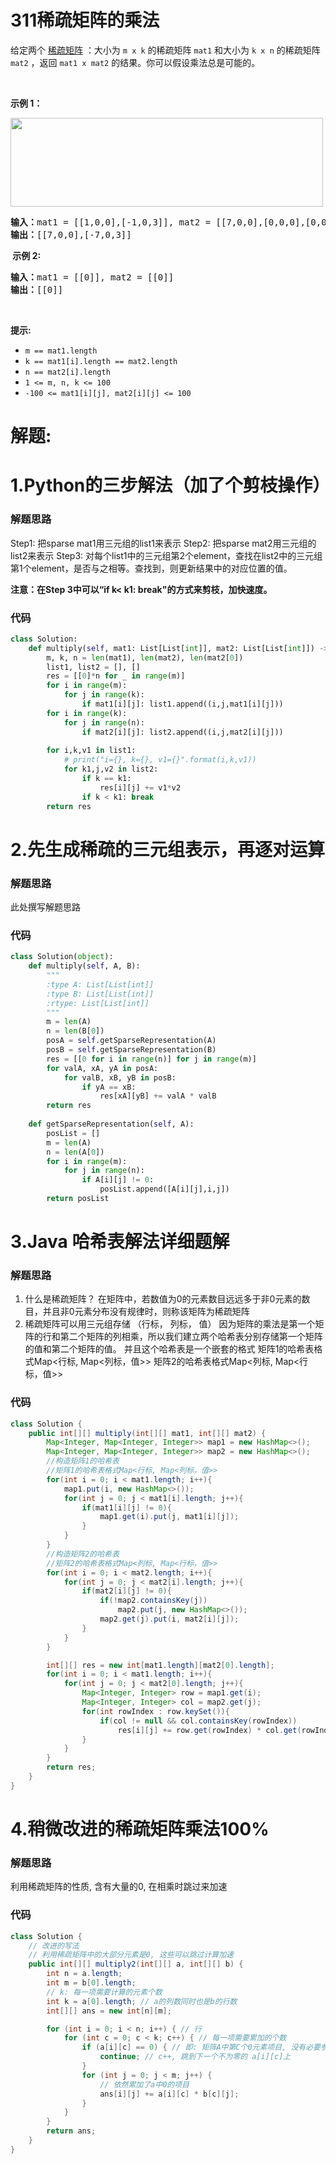 # 311稀疏矩阵的乘法
<p>给定两个&nbsp;<a href="https://baike.baidu.com/item/%E7%A8%80%E7%96%8F%E7%9F%A9%E9%98%B5" target="_blank">稀疏矩阵</a>&nbsp;：大小为 <code>m x k</code> 的稀疏矩阵 <code>mat1</code> 和大小为 <code>k x n</code> 的稀疏矩阵 <code>mat2</code> ，返回 <code>mat1 x mat2</code> 的结果。你可以假设乘法总是可能的。</p>

<p>&nbsp;</p>

<p><strong>示例 1：</strong></p>

<p><img src="https://assets.leetcode.com/uploads/2021/03/12/mult-grid.jpg" style="height: 142px; width: 500px;" /></p>

<pre>
<strong>输入：</strong>mat1 = [[1,0,0],[-1,0,3]], mat2 = [[7,0,0],[0,0,0],[0,0,1]]
<strong>输出：</strong>[[7,0,0],[-7,0,3]]
</pre>

<p><strong>&nbsp;示例 2:</strong></p>

<pre>
<b>输入：</b>mat1 = [[0]], mat2 = [[0]]
<b>输出：</b>[[0]]
</pre>

<p>&nbsp;</p>

<p><strong>提示:</strong></p>

<ul>
	<li><code>m == mat1.length</code></li>
	<li><code>k == mat1[i].length == mat2.length</code></li>
	<li><code>n == mat2[i].length</code></li>
	<li><code>1 &lt;= m, n, k &lt;= 100</code></li>
	<li><code>-100 &lt;= mat1[i][j], mat2[i][j] &lt;= 100</code></li>
</ul>
































# 解题:
# 1.Python的三步解法（加了个剪枝操作）
### 解题思路
Step1: 把sparse mat1用三元组的list1来表示
Step2: 把sparse mat2用三元组的list2来表示
Step3: 对每个list1中的三元组第2个element，查找在list2中的三元组第1个element，是否与之相等。查找到，则更新结果中的对应位置的值。

**注意：在Step 3中可以“if k< k1: break"的方式来剪枝，加快速度。**

### 代码
```python
class Solution:
    def multiply(self, mat1: List[List[int]], mat2: List[List[int]]) -> List[List[int]]:
        m, k, n = len(mat1), len(mat2), len(mat2[0])
        list1, list2 = [], []
        res = [[0]*n for _ in range(m)]
        for i in range(m):
            for j in range(k):
                if mat1[i][j]: list1.append((i,j,mat1[i][j]))
        for i in range(k):
            for j in range(n):
                if mat2[i][j]: list2.append((i,j,mat2[i][j]))
        
        for i,k,v1 in list1:
            # print("i={}, k={}, v1={}".format(i,k,v1))
            for k1,j,v2 in list2:
                if k == k1:
                    res[i][j] += v1*v2
                if k < k1: break
        return res
```

# 2.先生成稀疏的三元组表示，再逐对运算
### 解题思路
此处撰写解题思路

### 代码

```python
class Solution(object):
    def multiply(self, A, B):
        """
        :type A: List[List[int]]
        :type B: List[List[int]]
        :rtype: List[List[int]]
        """
        m = len(A)
        n = len(B[0])
        posA = self.getSparseRepresentation(A)
        posB = self.getSparseRepresentation(B)
        res = [[0 for i in range(n)] for j in range(m)]
        for valA, xA, yA in posA:
            for valB, xB, yB in posB:
                if yA == xB:
                    res[xA][yB] += valA * valB
        return res
    
    def getSparseRepresentation(self, A):
        posList = []
        m = len(A)
        n = len(A[0])
        for i in range(m):
            for j in range(n):
                if A[i][j] != 0:
                    posList.append([A[i][j],i,j])
        return posList
```
# 3.Java 哈希表解法详细题解
### 解题思路
1. 什么是稀疏矩阵？
   在矩阵中，若数值为0的元素数目远远多于非0元素的数目，并且非0元素分布没有规律时，则称该矩阵为稀疏矩阵
2. 稀疏矩阵可以用三元组存储 （行标， 列标， 值）
   因为矩阵的乘法是第一个矩阵的行和第二个矩阵的列相乘，所以我们建立两个哈希表分别存储第一个矩阵的值和第二个矩阵的值。
   并且这个哈希表是一个嵌套的格式
   矩阵1的哈希表格式Map<行标, Map<列标，值>>
   矩阵2的哈希表格式Map<列标, Map<行标，值>> 

### 代码

```java
class Solution {
    public int[][] multiply(int[][] mat1, int[][] mat2) {
        Map<Integer, Map<Integer, Integer>> map1 = new HashMap<>();
        Map<Integer, Map<Integer, Integer>> map2 = new HashMap<>();
        //构造矩阵1的哈希表        
        //矩阵1的哈希表格式Map<行标, Map<列标，值>>
        for(int i = 0; i < mat1.length; i++){
            map1.put(i, new HashMap<>());
            for(int j = 0; j < mat1[i].length; j++){
                if(mat1[i][j] != 0){
                    map1.get(i).put(j, mat1[i][j]);
                }
            }
        }
        //构造矩阵2的哈希表        
        //矩阵2的哈希表格式Map<列标, Map<行标，值>> 
        for(int i = 0; i < mat2.length; i++){
            for(int j = 0; j < mat2[i].length; j++){
                if(mat2[i][j] != 0){
                    if(!map2.containsKey(j))
                        map2.put(j, new HashMap<>());
                    map2.get(j).put(i, mat2[i][j]);
                }
            }
        }

        int[][] res = new int[mat1.length][mat2[0].length];
        for(int i = 0; i < mat1.length; i++){
            for(int j = 0; j < mat2[0].length; j++){
                Map<Integer, Integer> row = map1.get(i);
                Map<Integer, Integer> col = map2.get(j);
                for(int rowIndex : row.keySet()){
                    if(col != null && col.containsKey(rowIndex))
                        res[i][j] += row.get(rowIndex) * col.get(rowIndex);
                }
            }
        }
        return res;
    }
}
```
# 4.稍微改进的稀疏矩阵乘法100%
### 解题思路
利用稀疏矩阵的性质, 含有大量的0, 在相乘时跳过来加速

### 代码

```java
class Solution {
    // 改进的写法
    // 利用稀疏矩阵中的大部分元素是0, 这些可以跳过计算加速
    public int[][] multiply2(int[][] a, int[][] b) {
        int n = a.length;
        int m = b[0].length;
        // k: 每一项需要计算的元素个数
        int k = a[0].length; // a的列数同时也是b的行数
        int[][] ans = new int[n][m];

        for (int i = 0; i < n; i++) { // 行
            for (int c = 0; c < k; c++) { // 每一项需要累加的个数
                if (a[i][c] == 0) { // 即: 矩阵A中第C个0元素项目, 没有必要参与后面的累加了
                    continue; // c++, 跳到下一个不为零的 a[i][c]上
                }
                for (int j = 0; j < m; j++) {
                    // 依然累加了a中0的项目
                    ans[i][j] += a[i][c] * b[c][j];
                }
            }
        }
        return ans;
    }
}
```
